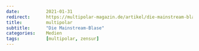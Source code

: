 ```yaml
---
date:          2021-01-31
redirect:      https://multipolar-magazin.de/artikel/die-mainstream-blase
title:         multipolar
subtitle:      "Die Mainstream-Blase"
categories:    Medien
tags:          [multipolar, zensur]
---
```

